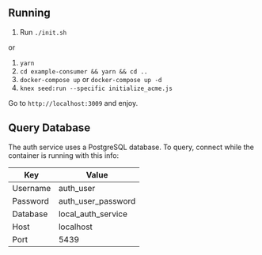 ## Running

1. Run `./init.sh`

or

1. `yarn`
1. `cd example-consumer && yarn && cd ..`
1. `docker-compose up` or `docker-compose up -d`
1. `knex seed:run --specific initialize_acme.js`

Go to `http://localhost:3009` and enjoy.

## Query Database

The auth service uses a PostgreSQL database. To query, connect while the container is running with this info:

| Key      | Value              |
| -------- | ------------------ |
| Username | auth_user          |
| Password | auth_user_password |
| Database | local_auth_service |
| Host     | localhost          |
| Port     | 5439               |

